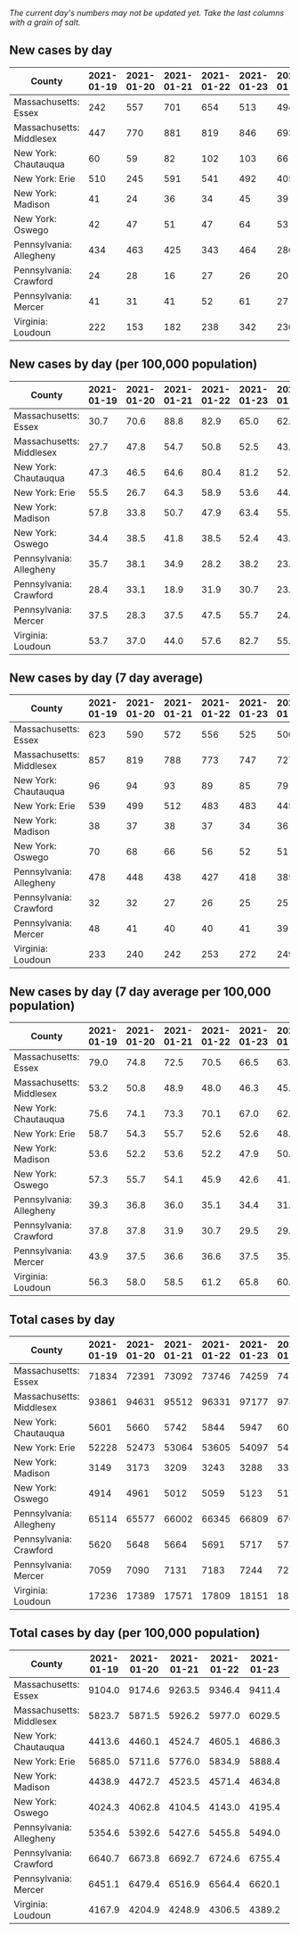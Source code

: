 _The current day's numbers may not be updated yet. Take the last columns with a grain of salt._
## New cases by day

| County | 2021-01-19 | 2021-01-20 | 2021-01-21 | 2021-01-22 | 2021-01-23 | 2021-01-24 | 2021-01-25 |
| --- | --- | --- | --- | --- | --- | --- | --- |
| Massachusetts: Essex | 242 | 557 | 701 | 654 | 513 | 494 | 409 |
| Massachusetts: Middlesex | 447 | 770 | 881 | 819 | 846 | 693 | 612 |
| New York: Chautauqua | 60 | 59 | 82 | 102 | 103 | 66 | 40 |
| New York: Erie | 510 | 245 | 591 | 541 | 492 | 405 | 371 |
| New York: Madison | 41 | 24 | 36 | 34 | 45 | 39 | 8 |
| New York: Oswego | 42 | 47 | 51 | 47 | 64 | 53 | 25 |
| Pennsylvania: Allegheny | 434 | 463 | 425 | 343 | 464 | 286 | 334 |
| Pennsylvania: Crawford | 24 | 28 | 16 | 27 | 26 | 20 | 23 |
| Pennsylvania: Mercer | 41 | 31 | 41 | 52 | 61 | 27 | 23 |
| Virginia: Loudoun | 222 | 153 | 182 | 238 | 342 | 230 | 467 |

## New cases by day (per 100,000 population)

| County | 2021-01-19 | 2021-01-20 | 2021-01-21 | 2021-01-22 | 2021-01-23 | 2021-01-24 | 2021-01-25 |
| --- | --- | --- | --- | --- | --- | --- | --- |
| Massachusetts: Essex | 30.7 | 70.6 | 88.8 | 82.9 | 65.0 | 62.6 | 51.8 |
| Massachusetts: Middlesex | 27.7 | 47.8 | 54.7 | 50.8 | 52.5 | 43.0 | 38.0 |
| New York: Chautauqua | 47.3 | 46.5 | 64.6 | 80.4 | 81.2 | 52.0 | 31.5 |
| New York: Erie | 55.5 | 26.7 | 64.3 | 58.9 | 53.6 | 44.1 | 40.4 |
| New York: Madison | 57.8 | 33.8 | 50.7 | 47.9 | 63.4 | 55.0 | 11.3 |
| New York: Oswego | 34.4 | 38.5 | 41.8 | 38.5 | 52.4 | 43.4 | 20.5 |
| Pennsylvania: Allegheny | 35.7 | 38.1 | 34.9 | 28.2 | 38.2 | 23.5 | 27.5 |
| Pennsylvania: Crawford | 28.4 | 33.1 | 18.9 | 31.9 | 30.7 | 23.6 | 27.2 |
| Pennsylvania: Mercer | 37.5 | 28.3 | 37.5 | 47.5 | 55.7 | 24.7 | 21.0 |
| Virginia: Loudoun | 53.7 | 37.0 | 44.0 | 57.6 | 82.7 | 55.6 | 112.9 |

## New cases by day (7 day average)

| County | 2021-01-19 | 2021-01-20 | 2021-01-21 | 2021-01-22 | 2021-01-23 | 2021-01-24 | 2021-01-25 |
| --- | --- | --- | --- | --- | --- | --- | --- |
| Massachusetts: Essex | 623 | 590 | 572 | 556 | 525 | 500 | 510 |
| Massachusetts: Middlesex | 857 | 819 | 788 | 773 | 747 | 727 | 724 |
| New York: Chautauqua | 96 | 94 | 93 | 89 | 85 | 79 | 73 |
| New York: Erie | 539 | 499 | 512 | 483 | 483 | 445 | 451 |
| New York: Madison | 38 | 37 | 38 | 37 | 34 | 36 | 32 |
| New York: Oswego | 70 | 68 | 66 | 56 | 52 | 51 | 47 |
| Pennsylvania: Allegheny | 478 | 448 | 438 | 427 | 418 | 385 | 393 |
| Pennsylvania: Crawford | 32 | 32 | 27 | 26 | 25 | 25 | 23 |
| Pennsylvania: Mercer | 48 | 41 | 40 | 40 | 41 | 39 | 39 |
| Virginia: Loudoun | 233 | 240 | 242 | 253 | 272 | 249 | 262 |

## New cases by day (7 day average per 100,000 population)

| County | 2021-01-19 | 2021-01-20 | 2021-01-21 | 2021-01-22 | 2021-01-23 | 2021-01-24 | 2021-01-25 |
| --- | --- | --- | --- | --- | --- | --- | --- |
| Massachusetts: Essex | 79.0 | 74.8 | 72.5 | 70.5 | 66.5 | 63.4 | 64.6 |
| Massachusetts: Middlesex | 53.2 | 50.8 | 48.9 | 48.0 | 46.3 | 45.1 | 44.9 |
| New York: Chautauqua | 75.6 | 74.1 | 73.3 | 70.1 | 67.0 | 62.3 | 57.5 |
| New York: Erie | 58.7 | 54.3 | 55.7 | 52.6 | 52.6 | 48.4 | 49.1 |
| New York: Madison | 53.6 | 52.2 | 53.6 | 52.2 | 47.9 | 50.7 | 45.1 |
| New York: Oswego | 57.3 | 55.7 | 54.1 | 45.9 | 42.6 | 41.8 | 38.5 |
| Pennsylvania: Allegheny | 39.3 | 36.8 | 36.0 | 35.1 | 34.4 | 31.7 | 32.3 |
| Pennsylvania: Crawford | 37.8 | 37.8 | 31.9 | 30.7 | 29.5 | 29.5 | 27.2 |
| Pennsylvania: Mercer | 43.9 | 37.5 | 36.6 | 36.6 | 37.5 | 35.6 | 35.6 |
| Virginia: Loudoun | 56.3 | 58.0 | 58.5 | 61.2 | 65.8 | 60.2 | 63.4 |

## Total cases by day

| County | 2021-01-19 | 2021-01-20 | 2021-01-21 | 2021-01-22 | 2021-01-23 | 2021-01-24 | 2021-01-25 |
| --- | --- | --- | --- | --- | --- | --- | --- |
| Massachusetts: Essex | 71834 | 72391 | 73092 | 73746 | 74259 | 74753 | 75162 |
| Massachusetts: Middlesex | 93861 | 94631 | 95512 | 96331 | 97177 | 97870 | 98482 |
| New York: Chautauqua | 5601 | 5660 | 5742 | 5844 | 5947 | 6013 | 6053 |
| New York: Erie | 52228 | 52473 | 53064 | 53605 | 54097 | 54502 | 54873 |
| New York: Madison | 3149 | 3173 | 3209 | 3243 | 3288 | 3327 | 3335 |
| New York: Oswego | 4914 | 4961 | 5012 | 5059 | 5123 | 5176 | 5201 |
| Pennsylvania: Allegheny | 65114 | 65577 | 66002 | 66345 | 66809 | 67095 | 67429 |
| Pennsylvania: Crawford | 5620 | 5648 | 5664 | 5691 | 5717 | 5737 | 5760 |
| Pennsylvania: Mercer | 7059 | 7090 | 7131 | 7183 | 7244 | 7271 | 7294 |
| Virginia: Loudoun | 17236 | 17389 | 17571 | 17809 | 18151 | 18381 | 18848 |

## Total cases by day (per 100,000 population)

| County | 2021-01-19 | 2021-01-20 | 2021-01-21 | 2021-01-22 | 2021-01-23 | 2021-01-24 | 2021-01-25 |
| --- | --- | --- | --- | --- | --- | --- | --- |
| Massachusetts: Essex | 9104.0 | 9174.6 | 9263.5 | 9346.4 | 9411.4 | 9474.0 | 9525.8 |
| Massachusetts: Middlesex | 5823.7 | 5871.5 | 5926.2 | 5977.0 | 6029.5 | 6072.5 | 6110.4 |
| New York: Chautauqua | 4413.6 | 4460.1 | 4524.7 | 4605.1 | 4686.3 | 4738.3 | 4769.8 |
| New York: Erie | 5685.0 | 5711.6 | 5776.0 | 5834.9 | 5888.4 | 5932.5 | 5972.9 |
| New York: Madison | 4438.9 | 4472.7 | 4523.5 | 4571.4 | 4634.8 | 4689.8 | 4701.1 |
| New York: Oswego | 4024.3 | 4062.8 | 4104.5 | 4143.0 | 4195.4 | 4238.8 | 4259.3 |
| Pennsylvania: Allegheny | 5354.6 | 5392.6 | 5427.6 | 5455.8 | 5494.0 | 5517.5 | 5544.9 |
| Pennsylvania: Crawford | 6640.7 | 6673.8 | 6692.7 | 6724.6 | 6755.4 | 6779.0 | 6806.2 |
| Pennsylvania: Mercer | 6451.1 | 6479.4 | 6516.9 | 6564.4 | 6620.1 | 6644.8 | 6665.8 |
| Virginia: Loudoun | 4167.9 | 4204.9 | 4248.9 | 4306.5 | 4389.2 | 4444.8 | 4557.7 |
